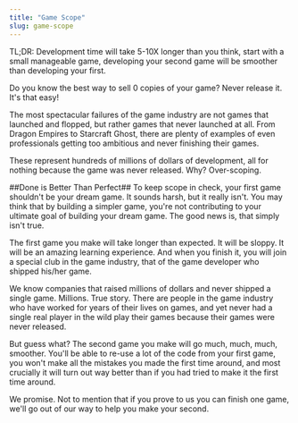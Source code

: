 ```yaml
---
title: "Game Scope"
slug: game-scope
---     
```


TL;DR: Development time will take 5-10X longer than you think, start with a small manageable game, developing your second game will be smoother than developing your first.

Do you know the best way to sell 0 copies of your game? Never release it. It's that easy!

The most spectacular failures of the game industry are not games that launched and flopped, but rather games that never launched at all. From Dragon Empires to Starcraft Ghost, there are plenty of examples of even professionals getting too ambitious and never finishing their games.

These represent hundreds of millions of dollars of development, all for nothing because the game was never released. Why? Over-scoping.

##Done is Better Than Perfect##
To keep scope in check, your first game shouldn't be your dream game. It sounds harsh, but it really isn't. You may think that by building a simpler game, you're not contributing to your ultimate goal of building your dream game. The good news is, that simply isn't true.

The first game you make will take longer than expected. It will be sloppy. It will be an amazing learning experience. And when you finish it, you will join a special club in the game industry, that of the game developer who shipped his/her game.

We know companies that raised millions of dollars and never shipped a single game. Millions. True story. There are people in the game industry who have worked for years of their lives on games, and yet never had a single real player in the wild play their games because their games were never released.

But guess what? The second game you make will go much, much, much, smoother. You'll be able to re-use a lot of the code from your first game, you won't make all the mistakes you made the first time around, and most crucially it will turn out way better than if you had tried to make it the first time around.

We promise. Not to mention that if you prove to us you can finish one game, we'll go out of our way to help you make your second.
